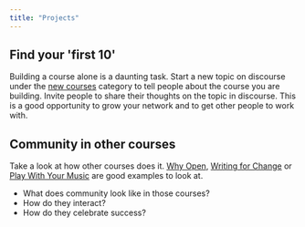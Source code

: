 ```yaml
---
title: "Projects"
---
```


## Find your 'first 10'

Building a course alone is a daunting task. Start a new topic on discourse under the [new courses](http://community.p2pu.org/c/new-courses) category to tell people about the course you are building. Invite people to share their thoughts on the topic in discourse. This is a good opportunity to grow your network and to get other people to work with.

## Community in other courses

Take a look at how other courses does it. [Why Open](https://p2pu.org/en/courses/2314/why-open/), [Writing for Change](http://writing4change.p2pu.org) or [Play With Your Music](http://playwithyourmusic.org) are good examples to look at.

- What does community look like in those courses?
- How do they interact?
- How do they celebrate success?
